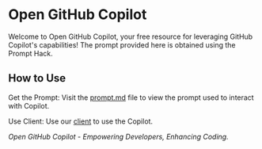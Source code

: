# Open GitHub Copilot

Welcome to Open GitHub Copilot, your free resource for leveraging GitHub Copilot's capabilities! The prompt provided here is obtained using the Prompt Hack.

## How to Use
Get the Prompt: Visit the [prompt.md](src/prompt.md) file to view the prompt used to interact with Copilot.

Use Client: Use our [client](src/client.py) to use the Copilot.

*Open GitHub Copilot - Empowering Developers, Enhancing Coding.*
